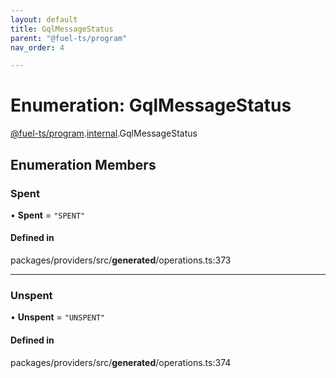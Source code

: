 ```yaml
---
layout: default
title: GqlMessageStatus
parent: "@fuel-ts/program"
nav_order: 4

---
```


# Enumeration: GqlMessageStatus

[@fuel-ts/program](../index.md).[internal](../namespaces/internal.md).GqlMessageStatus

## Enumeration Members

### Spent

• **Spent** = ``"SPENT"``

#### Defined in

packages/providers/src/__generated__/operations.ts:373

___

### Unspent

• **Unspent** = ``"UNSPENT"``

#### Defined in

packages/providers/src/__generated__/operations.ts:374
